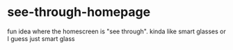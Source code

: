 # see-through-homepage
fun idea where the homescreen is "see through". kinda like smart glasses or I guess just smart glass
